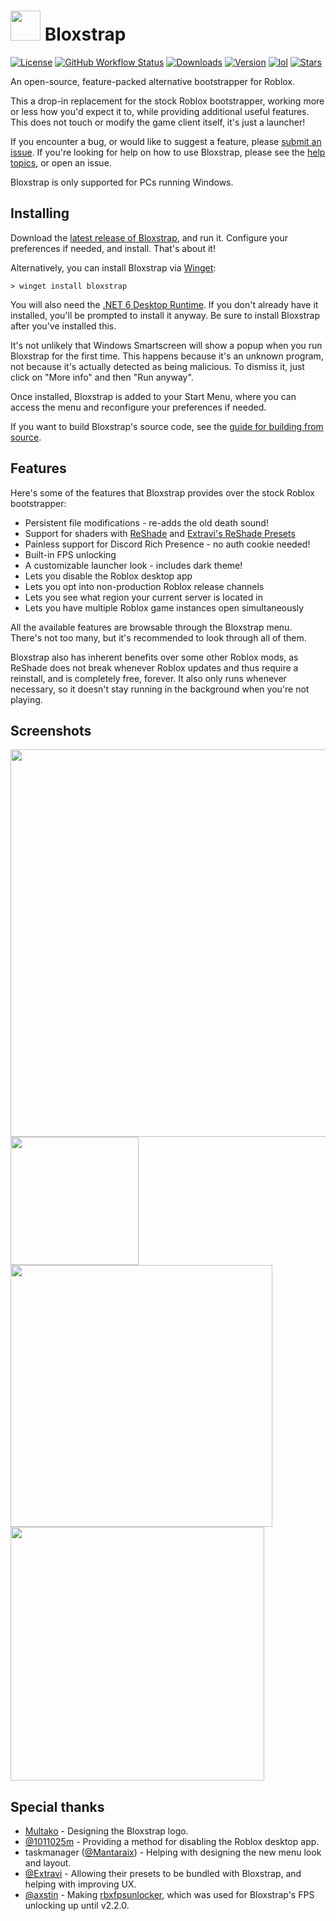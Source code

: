 # <img src="https://github.com/pizzaboxer/bloxstrap/raw/main/Images/Bloxstrap.png" width="48"/> Bloxstrap
[![License](https://img.shields.io/github/license/pizzaboxer/bloxstrap)](https://github.com/pizzaboxer/bloxstrap/blob/main/LICENSE)
[![GitHub Workflow Status](https://img.shields.io/github/actions/workflow/status/pizzaboxer/bloxstrap/ci.yml?branch=main&label=builds)](https://github.com/pizzaboxer/bloxstrap/actions)
[![Downloads](https://img.shields.io/github/downloads/pizzaboxer/bloxstrap/total)](https://github.com/pizzaboxer/bloxstrap/releases)
[![Version](https://img.shields.io/github/v/release/pizzaboxer/bloxstrap?color=4d3dff)](https://github.com/pizzaboxer/bloxstrap/releases/latest)
[![lol](https://img.shields.io/badge/mom%20made-pizza%20rolls-orange)](https://media.tenor.com/FIkSGbGycmAAAAAd/manly-roblox.gif)
[![Stars](https://img.shields.io/github/stars/pizzaboxer/bloxstrap?style=social)](https://github.com/pizzaboxer/bloxstrap/stargazers)

An open-source, feature-packed alternative bootstrapper for Roblox.

This a drop-in replacement for the stock Roblox bootstrapper, working more or less how you'd expect it to, while providing additional useful features. This does not touch or modify the game client itself, it's just a launcher!

If you encounter a bug, or would like to suggest a feature, please [submit an issue](https://github.com/pizzaboxer/bloxstrap/issues). If you're looking for help on how to use Bloxstrap, please see the [help topics](https://github.com/pizzaboxer/bloxstrap/wiki), or open an issue.
 
Bloxstrap is only supported for PCs running Windows.
 
 ## Installing
Download the [latest release of Bloxstrap](https://github.com/pizzaboxer/bloxstrap/releases/latest), and run it. Configure your preferences if needed, and install. That's about it!

Alternatively, you can install Bloxstrap via [Winget](https://winstall.app/apps/pizzaboxer.Bloxstrap):
```
> winget install bloxstrap
```

You will also need the [.NET 6 Desktop Runtime](https://dotnet.microsoft.com/en-us/download/dotnet/thank-you/runtime-desktop-6.0.16-windows-x64-installer). If you don't already have it installed, you'll be prompted to install it anyway. Be sure to install Bloxstrap after you've installed this.

It's not unlikely that Windows Smartscreen will show a popup when you run Bloxstrap for the first time. This happens because it's an unknown program, not because it's actually detected as being malicious. To dismiss it, just click on "More info" and then "Run anyway".

Once installed, Bloxstrap is added to your Start Menu, where you can access the menu and reconfigure your preferences if needed.

If you want to build Bloxstrap's source code, see the [guide for building from source](https://github.com/pizzaboxer/bloxstrap/wiki/Building-Bloxstrap-from-source).
 
## Features
Here's some of the features that Bloxstrap provides over the stock Roblox bootstrapper:

* Persistent file modifications - re-adds the old death sound!
* Support for shaders with [ReShade](https://reshade.me) and [Extravi's ReShade Presets](https://bloxshade.com/)
* Painless support for Discord Rich Presence - no auth cookie needed!
* Built-in FPS unlocking
* A customizable launcher look - includes dark theme!
* Lets you disable the Roblox desktop app
* Lets you opt into non-production Roblox release channels
* Lets you see what region your current server is located in
* Lets you have multiple Roblox game instances open simultaneously

All the available features are browsable through the Bloxstrap menu. There's not too many, but it's recommended to look through all of them.

Bloxstrap also has inherent benefits over some other Roblox mods, as ReShade does not break whenever Roblox updates and thus require a reinstall, and is completely free, forever. It also only runs whenever necessary, so it doesn't stay running in the background when you're not playing.

## Screenshots
<p float="left">
    <img src="https://user-images.githubusercontent.com/41478239/219782012-11581578-c80b-419b-b027-733561e3e493.png" width="620" />
    <img src="https://user-images.githubusercontent.com/41478239/219783594-976a3442-2ca2-4940-81db-948528375551.png" width="205" />
    <img src="https://user-images.githubusercontent.com/41478239/224803230-c51551d3-f08d-4abc-80d4-92e4f3114848.png" width="419" />
    <img src="https://user-images.githubusercontent.com/41478239/224809793-9a42c9bf-fdfc-435c-819a-0827b8136ae8.png" width="406" />
<p>

## Special thanks
* [Multako](https://www.roblox.com/users/2485612194/profile) - Designing the Bloxstrap logo.
* [@1011025m](https://github.com/1011025m) - Providing a method for disabling the Roblox desktop app.
* taskmanager ([@Mantaraix](https://github.com/Mantaraix)) - Helping with designing the new menu look and layout.
* [@Extravi](https://github.com/Extravi) - Allowing their presets to be bundled with Bloxstrap, and helping with improving UX.
* [@axstin](https://github.com/axstin) - Making [rbxfpsunlocker](https://github.com/axstin/rbxfpsunlocker), which was used for Bloxstrap's FPS unlocking up until v2.2.0.
